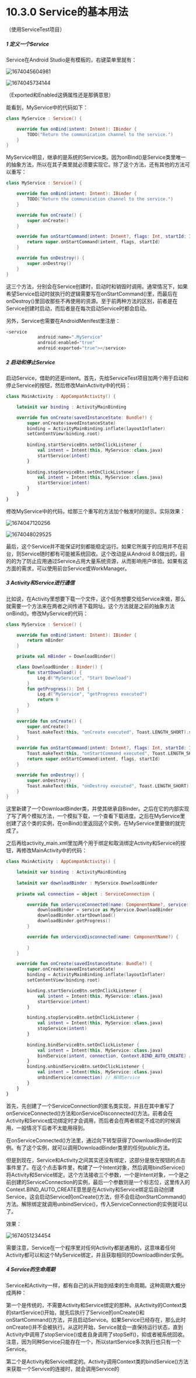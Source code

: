 # 10.3.0 Service的基本用法

（使用ServiceTest项目）

##### 1 定义一个Service

Service在Android Studio是有模板的，右键菜单里就有：

![1674045604981](image/10.3.0Service的基本用法/1674045604981.png)

![1674045734144](image/10.3.0Service的基本用法/1674045734144.png)

（Exported和Enabled这俩属性还是那俩意思）

能看到，MyService中的代码如下：

```kotlin
class MyService : Service() {

    override fun onBind(intent: Intent): IBinder {
        TODO("Return the communication channel to the service.")
    }
}
```

MyService明显，继承的是系统的Service类。因为onBind()是Service类里唯一的抽象方法，所以在其子类里就必须要实现它。除了这个方法，还有其他的方法可以重写：

```kotlin
class MyService : Service() {

    override fun onBind(intent: Intent): IBinder {
        TODO("Return the communication channel to the service.")
    }

    override fun onCreate() {
        super.onCreate()
    }

    override fun onStartCommand(intent: Intent?, flags: Int, startId: Int): Int {
        return super.onStartCommand(intent, flags, startId)
    }

    override fun onDestroy() {
        super.onDestroy()
    }
}
```

这三个方法，分别会在Service创建时，启动时和销毁时调用。通常情况下，如果希望Service启动时就执行的逻辑需要写在onStartCommand()里，而最后在onDestroy()里回收那些不再使用的资源。至于前两种方法的区别，前者是在Service创建时启动，而后者是在每次启动Service时都会启动。

另外，Service也需要在AndroidMenifest里注册：

```kotlin
<service
            android:name=".MyService"
            android:enabled="true"
            android:exported="true"></service>
```

##### 2 启动和停止Service

启动Service，借助的还是intent。首先，先给ServiceTest项目加两个用于启动和停止Service的按钮，然后修改MainActivity中的代码：

```kotlin
class MainActivity : AppCompatActivity() {

    lateinit var binding : ActivityMainBinding

    override fun onCreate(savedInstanceState: Bundle?) {
        super.onCreate(savedInstanceState)
        binding = ActivityMainBinding.inflate(layoutInflater)
        setContentView(binding.root)
      
        binding.startServiceBtn.setOnClickListener { 
            val intent = Intent(this, MyService::class.java)
            startService(intent)
        }
      
        binding.stopServiceBtn.setOnClickListener { 
            val intent = Intent(this, MyService::class.java)
            startService(intent)
        }
    }
}
```

修改MyService中的代码，给那三个重写的方法加个触发时的提示。实际效果：

![1674047120256](image/10.3.0Service的基本用法/1674047120256.png)

![1674048029525](image/10.3.0Service的基本用法/1674048029525.png)

最后，这个Service并不能保证时刻都能稳定运行。如果它所属于的应用并不在前台，则Service随时都有可能被系统回收。这个改动是从Android 8.0做出的，目的的为了防止应用通过Service占用大量系统资源，从而影响用户体验。如果有这方面的需求，可以使用前台Service或WorkManager。

##### 3 Activity和Service进行通信

比如说，在Activity里想要下载一个文件，这个任务想要交给Service来做，那么就需要一个方法来在两者之间传递下载网址。这个方法就是之前的抽象方法onBind()。修改MyService的代码：

```kotlin
class MyService : Service() {

    override fun onBind(intent: Intent): IBinder {
        return mBinder
    }

    private val mBinder = DownloadBinder()

    class DownloadBinder : Binder() {
        fun startDownload() {
            Log.d("MyService", "Start Download")
        }
        fun getProgress(): Int {
            Log.d("MyService", "getProgress executed")
            return 0
        }
    }

    override fun onCreate() {
        super.onCreate()
        Toast.makeText(this, "onCreate executed", Toast.LENGTH_SHORT).show()
    }

    override fun onStartCommand(intent: Intent?, flags: Int, startId: Int): Int {
        Toast.makeText(this, "onStartCommand executed", Toast.LENGTH_SHORT).show()
        return super.onStartCommand(intent, flags, startId)
    }

    override fun onDestroy() {
        super.onDestroy()
        Toast.makeText(this, "onDestroy executed", Toast.LENGTH_SHORT).show()
    }
}
```

这里新建了一个DownloadBinder类，并使其继承自Binder。之后在它的内部实现了写了两个模拟方法，一个模拟下载，一个查看下载进度。之后在MyService里创建了这个类的实例，在onBind()里返回这个实例，在MyService里要做的就完成了。

之后再给activity_main.xml里加两个用于绑定和取消绑定Activity和Service的按钮，再修改MainActivity中的代码：

```kotlin
class MainActivity : AppCompatActivity() {

    lateinit var binding : ActivityMainBinding
  
    lateinit var downloadBinder : MyService.DownloadBinder
  
    private val connection = object : ServiceConnection {

        override fun onServiceConnected(name: ComponentName?, service: IBinder?) {
            downloadBinder = service as MyService.DownloadBinder
            downloadBinder.startDownload()
            downloadBinder.getProgress()
        }

        override fun onServiceDisconnected(name: ComponentName?) {
          
        }
    }

    override fun onCreate(savedInstanceState: Bundle?) {
        super.onCreate(savedInstanceState)
        binding = ActivityMainBinding.inflate(layoutInflater)
        setContentView(binding.root)

        binding.startServiceBtn.setOnClickListener {
            val intent = Intent(this, MyService::class.java)
            startService(intent)
        }

        binding.stopServiceBtn.setOnClickListener {
            val intent = Intent(this, MyService::class.java)
            stopService(intent)
        }
      
        binding.bindServiceBtn.setOnClickListener { 
            val intent = Intent(this, MyService::class.java)
            bindService(intent, connection, Context.BIND_AUTO_CREATE) // 绑定Service
        }
        binding.unbindServiceBtn.setOnClickListener { 
            val intent = Intent(this, MyService::class.java)
            unbindService(connection) // 解绑Service
        }
    }
}
```

首先，先创建了一个ServiceConnection的匿名类实现，并且在其中重写了onServiceConnected()方法和onServiceDisconnected()方法。前者会在Activity和Service成功绑定时才会调用，而后者会在两者绑定不成功的时候调用，一般情况下后者不太能用得到。

在onServiceConnected()方法里，通过向下转型获得了DownloadBinder的实例。有了这个实例，就可以调用DownloadBinder类里的任何public方法。

但是到现在，Service和Activity之间其实还没有绑定，这部分是放在按钮的点击事件里了。在这个点击事件里，构建了一个Intent对象，然后调用bindService()将Activity和Service绑定。这个方法接收三个参数，一个是Intent对象，一个是之前创建的ServiceConnection的实例，最后一个参数则是一个标志位，这里传入的Context.BIND_AUTO_CREATE意思是在Activity和Service绑定后自动创建Service，这会启动Service的onCreate()方法，但不会启动onStartCommand()方法。解除绑定就调用unbindService()，传入ServiceConnection的实例就可以了。

效果：

![1674051234454](image/10.3.0Service的基本用法/1674051234454.png)

需要注意，Service在一个程序里对任何Activity都是通用的，这意味着任何Activity都可以和这个MyService绑定，并且获取相同的DownloadBinder实例。

##### 4 Service的生命周期

Service和Activity一样，都有自己的从开始到结束的生命周期。这种周期大概分成两种：

第一个是传统的，不需要Activity和Service绑定的那种。从Activity的Context类的startService()开始，就先后执行了Service的onCreate()和onStartCommand()方法，并且启动Service。如果Service已经存在，那么此时onCreate()并不会被执行。从这时开始，Service就会一直保持运行状态，直到Activity中调用了stopService()或者自身调用了stopSelf()，抑或者被系统回收。注意，因为同种Service只能存在一个，所以startService多次执行也只有一个Service。

第二个是Activity和Service绑定的。Activity调用Context类的bindService()方法来获取一个Service的连接时，就会调用Service的
